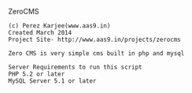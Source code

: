 

ZeroCMS

	(c) Perez Karjee(www.aas9.in)
	Created March 2014
	Project Site- http://www.aas9.in/projects/zerocms

	Zero CMS is very simple cms built in php and mysql

	Server Requirements to run this script
	PHP 5.2 or later
	MySQL Server 5.1 or later
